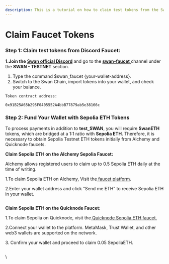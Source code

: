 ```yaml
---
description: This is a tutorial on how to claim test tokens from the Swan faucet
---
```


# Claim Faucet Tokens

### Step 1: Claim **test** tokens from Discord Faucet:

**1.Join the** [**Swan official Discord**](https://discord.com/invite/swanchain) and go to the [**swan-faucet** ](https://discord.com/channels/867879887871672331/1199558626277335110)channel under the **SWAN - TESTNET** section.

1. Type the command $swan\_faucet {your-wallet-address}.
2. Switch to the Swan Chain, import tokens into your wallet, and check your balance.

`Token contract address:`

`0x91B25A65b295F0405552A4bbB77879ab5e38166c`



### Step 2: **Fund Your Wallet with Sepolia ETH Tokens**

To process payments in addition to **test\_SWAN**, you will require **SwanETH** tokens, which are bridged at a 1:1 ratio with **Sepolia ETH**. Therefore, it is necessary to obtain Sepolia Testnet ETH tokens initially from Alchemy and Quicknode faucets.

**Claim Sepolia ETH on the Alchemy Sepolia Faucet:**

Alchemy allows registered users to claim up to 0.5 Sepolia ETH daily at the time of writing.

1.To claim Sepolia ETH on Alchemy, Visit the[ faucet platform](https://sepoliafaucet.com/).

2.Enter your wallet address and click “Send me ETH” to receive Sepolia ETH in your wallet.

<figure><img src="https://lh7-us.googleusercontent.com/CDfGrhwr8zTJMtmlq1-I5c-a-lkIbA_5uEcYGtMIBHy6ny4Fzx281xUcuy7pmnaQ12BIV5w9YdvOCcNyJO9fRLg3yH5Ix5r5_4zIMwsJ1OIXA5c5xqhnQFIFiUnpEEW04SwYo_wDV7Kye66VISvm0QU" alt=""><figcaption></figcaption></figure>

**Claim Sepolia ETH on the Quicknode Faucet:**

1.To claim Sepolia on Quicknode, visit the[ Quicknode Sepolia ETH faucet.](https://faucet.quicknode.com/ethereum/sepolia)

2.Connect your wallet to the platform. MetaMask, Trust Wallet, and other web3 wallets are supported on the network.

3\. Confirm your wallet and proceed to claim 0.05 SepoliaETH.

<figure><img src="https://lh7-us.googleusercontent.com/XncnZ2cpjMzythhIJGPUzkncCwWkmAuZtWTI_S6A6Vg3hwQIsPna2Pqb_yPsOkLWXpwLDgQ9BxYP8Ddm4-Ct6HCTxfUjHgmHiBvuUONAKZ_K3hDDLRmC7Zg2zgYHVmFl4BLvloMKLTrxogwF1Euj3zk" alt=""><figcaption></figcaption></figure>

\

